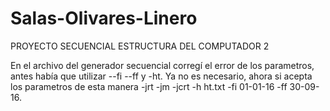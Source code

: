 # Salas-Olivares-Linero
PROYECTO SECUENCIAL ESTRUCTURA DEL COMPUTADOR 2

En el archivo del generador secuencial corregí el error de los parametros, antes había que utilizar --fi --ff y -ht. Ya no es necesario, ahora si acepta los parametros de esta manera -jrt -jm -jcrt -h ht.txt -fi 01-01-16 -ff 30-09-16.

